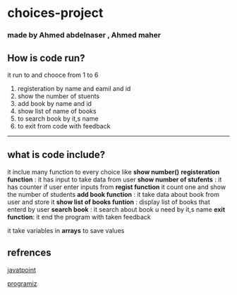 # choices-project
### made by Ahmed abdelnaser , Ahmed maher
 ## How is code run?
 it run to and chooce from 1 to 6 
 1. registeration by name and eamil and id 
 2. show the number of stuents
 3. add book by name and id
 4. show list of name of books
 5. to search book by it,s name
 6. to exit from code with feedback
 ___________________________
 ## what is code include?
 it inclue many function to every choice like **show number()**
 **registeration function** : it has input to take data from user
 **show number of stufents** : it has counter if user enter inputs from **regist function** it count one and show the number of students
 **add book function** : it take data about book from user and store it 
 **show list of books funtion** : display list of books that enterd by user
 **search book** : it search about book u need by it,s name
 **exit function**: it end the program with taken feedback 

 it take variables in **arrays** to save values
 
 
 ## refrences
 [javatpoint](https://www.javatpoint.com/c-programming-language-tutorial)


[programiz](https://www.programiz.com/c-programming)


 
